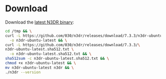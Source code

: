 # Download

Download the [latest N3DR binary](https://github.com/030/n3dr/releases/tag/7.3.3):

```bash
cd /tmp && \
curl -L https://github.com/030/n3dr/releases/download/7.3.3/n3dr-ubuntu-latest \
  -o n3dr-ubuntu-latest && \
curl -L https://github.com/030/n3dr/releases/download/7.3.3/\
n3dr-ubuntu-latest.sha512.txt \
  -o n3dr-ubuntu-latest.sha512.txt && \
sha512sum -c n3dr-ubuntu-latest.sha512.txt && \
chmod +x n3dr-ubuntu-latest && \
mv n3dr-ubuntu-latest n3dr && \
./n3dr --version
```
